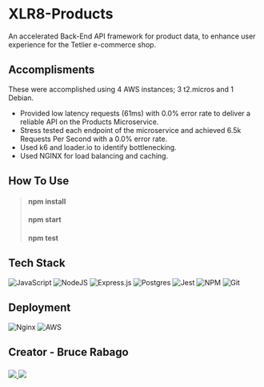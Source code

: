 # XLR8-Products
An accelerated Back-End API framework for product data, to enhance user experience for the Tetlier e-commerce shop.

## Accomplisments
These were accomplished using 4 AWS instances; 3 t2.micros and 1 Debian. <br />
- Provided low latency requests (61ms) with 0.0% error rate to deliver a reliable API on the Products Microservice.
- Stress tested each endpoint of the microservice and achieved 6.5k Requests Per Second with a 0.0% error rate.
- Used k6 and loader.io to identify bottlenecking.
- Used NGINX for load balancing and caching.

## How To Use

>#### npm install
>#### npm start
>#### npm test

## Tech Stack
![JavaScript](https://img.shields.io/badge/javascript-%23323330.svg?style=for-the-badge&logo=javascript&logoColor=%23F7DF1E) ![NodeJS](https://img.shields.io/badge/node.js-6DA55F?style=for-the-badge&logo=node.js&logoColor=white) ![Express.js](https://img.shields.io/badge/express.js-%23404d59.svg?style=for-the-badge&logo=express&logoColor=%2361DAFB) ![Postgres](https://img.shields.io/badge/postgres-%23316192.svg?style=for-the-badge&logo=postgresql&logoColor=white) ![Jest](https://img.shields.io/badge/-jest-%23C21325?style=for-the-badge&logo=jest&logoColor=white) ![NPM](https://img.shields.io/badge/NPM-%23000000.svg?style=for-the-badge&logo=npm&logoColor=white) ![Git](https://img.shields.io/badge/git-%23F05033.svg?style=for-the-badge&logo=git&logoColor=white)
## Deployment
![Nginx](https://img.shields.io/badge/nginx-%23009639.svg?style=for-the-badge&logo=nginx&logoColor=white) ![AWS](https://img.shields.io/badge/AWS-%23FF9900.svg?style=for-the-badge&logo=amazon-aws&logoColor=white)

## Creator - Bruce Rabago
### <a href="https://www.linkedin.com/in/bruce-diesel-rabago-b5b519180">
  <img src="https://img.shields.io/badge/linkedin%20-%230077B5.svg?&style=for-the-badge&logo=linkedin&logoColor=white"/>
</a> <a href="https://github.com/BungaloBuce">
  <img src="https://img.shields.io/badge/github%20-%23121011.svg?&style=for-the-badge&logo=github&logoColor=white"/>
</a>
